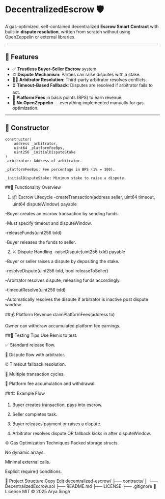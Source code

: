 # DecentralizedEscrow 🛡️

A gas-optimized, self-contained decentralized **Escrow Smart Contract** with built-in **dispute resolution**, written from scratch without using OpenZeppelin or external libraries.

---

## 🚀 Features

- ✅ **Trustless Buyer-Seller Escrow** system.
- ⚖️ **Dispute Mechanism**: Parties can raise disputes with a stake.
- 🧑‍⚖️ **Arbitrator Resolution**: Third-party arbitrator resolves conflicts.
- ⏳ **Timeout-Based Fallback**: Disputes are resolved if arbitrator fails to act.
- 💸 **Platform Fees** in basis points (BPS) to earn revenue.
- 🔐 **No OpenZeppelin** — everything implemented manually for gas optimization.

---

## 📜 Constructor

```solidity
constructor(
    address _arbitrator,
    uint64 _platformFeeBps,
    uint256 _initialDisputeStake
)
_arbitrator: Address of arbitrator.

_platformFeeBps: Fee percentage in BPS (1% = 100).

_initialDisputeStake: Minimum stake to raise a dispute.
```

##🧠 Functionality Overview
1. 📦 Escrow Lifecycle
-createTransaction(address seller, uint64 timeout, uint64 disputeWindow) payable

-Buyer creates an escrow transaction by sending funds.

-Must specify timeout and disputeWindow.

-releaseFunds(uint256 txId)

-Buyer releases the funds to seller.

2. ⚔️ Dispute Handling
-raiseDispute(uint256 txId) payable

-Buyer or seller raises a dispute by depositing the stake.

-resolveDispute(uint256 txId, bool releaseToSeller)

-Arbitrator resolves dispute, releasing funds accordingly.

-timeoutResolve(uint256 txId)

-Automatically resolves the dispute if arbitrator is inactive post dispute window.

##💰 Platform Revenue
claimPlatformFees(address to)

Owner can withdraw accumulated platform fee earnings.

##🔎 Testing Tips
Use Remix to test:

✅ Standard release flow.

🚨 Dispute flow with arbitrator.

⏰ Timeout fallback resolution.

🔁 Multiple transaction cycles.

💸 Platform fee accumulation and withdrawal.

##🏗 Example Flow
1. Buyer creates transaction, pays into escrow.

2. Seller completes task.

3. Buyer releases payment or raises a dispute.

4. Arbitrator resolves dispute OR fallback kicks in after disputeWindow.

⚙️ Gas Optimization Techniques
Packed storage structs.

No dynamic arrays.

Minimal external calls.

Explicit require() conditions.

📁 Project Structure
Copy
Edit
decentralized-escrow/
├── contracts/
│   └── DecentralizedEscrow.sol
├── README.md
├── LICENSE
├── .gitignore
📜 License
MIT © 2025 Arya Singh
